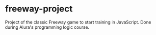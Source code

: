 # freeway-project
Project of the classic Freeway game to start training in JavaScript. Done during Alura's programming logic course.

